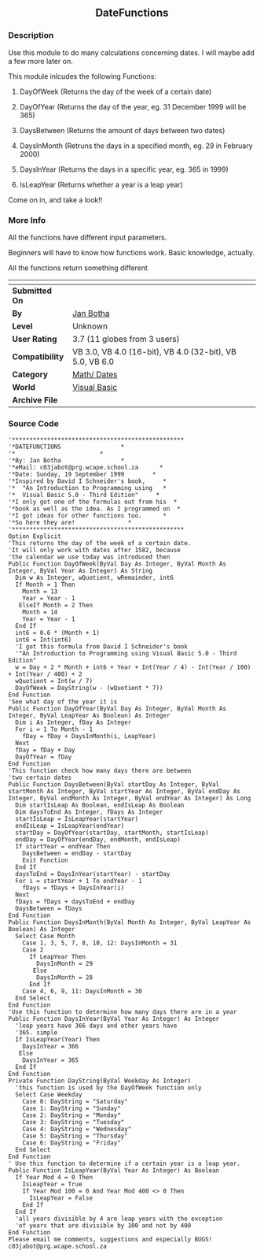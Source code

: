 ﻿<div align="center">

## DateFunctions


</div>

### Description

Use this module to do many calculations concerning dates. I will maybe add a few more later on.

This module inlcudes the following Functions:

1. DayOfWeek (Returns the day of the week of a certain date)

2. DayOfYear (Returns the day of the year, eg. 31 December 1999 will be 365)

3. DaysBetween (Returns the amount of days between two dates)

4. DaysInMonth (Retruns the days in a specified month, eg. 29 in February 2000)

5. DaysInYear (Returns the days in a specific year, eg. 365 in 1999)

6. IsLeapYear (Returns whether a year is a leap year)

Come on in, and take a look!!
 
### More Info
 
All the functions have different input parameters.

Beginners will have to know how functions work. Basic knowledge, actually.

All the functions return something different


<span>             |<span>
---                |---
**Submitted On**   |
**By**             |[Jan Botha](https://github.com/Planet-Source-Code/PSCIndex/blob/master/ByAuthor/jan-botha.md)
**Level**          |Unknown
**User Rating**    |3.7 (11 globes from 3 users)
**Compatibility**  |VB 3\.0, VB 4\.0 \(16\-bit\), VB 4\.0 \(32\-bit\), VB 5\.0, VB 6\.0
**Category**       |[Math/ Dates](https://github.com/Planet-Source-Code/PSCIndex/blob/master/ByCategory/math-dates__1-37.md)
**World**          |[Visual Basic](https://github.com/Planet-Source-Code/PSCIndex/blob/master/ByWorld/visual-basic.md)
**Archive File**   |[](https://github.com/Planet-Source-Code/jan-botha-datefunctions__1-3579/archive/master.zip)





### Source Code

```
'*************************************************
'*DATEFUNCTIONS                 *
'*                        *
'*By: Jan Botha                 *
'*eMail: c03jabot@prg.wcape.school.za      *
'*Date: Sunday, 19 September 1999        *
'*Inspired by David I Schneider's book,     *
'*  "An Introduction to Programming using   *
'*  Visual Basic 5.0 - Third Edition"     *
'*I only got one of the formulas out from his  *
'*book as well as the idea. As I programmed on  *
'*I got ideas for other functions too.      *
'*So here they are!               *
'*************************************************
Option Explicit
'This returns the day of the week of a certain date.
'It will only work with dates after 1582, because
'the calendar we use today was introduced then
Public Function DayOfWeek(ByVal Day As Integer, ByVal Month As Integer, ByVal Year As Integer) As String
  Dim w As Integer, wQuotient, wRemainder, int6
  If Month = 1 Then
    Month = 13
    Year = Year - 1
   ElseIf Month = 2 Then
    Month = 14
    Year = Year - 1
  End If
  int6 = 0.6 * (Month + 1)
  int6 = Int(int6)
  'I got this formula from David I Schneider's book
  '"An Introduction to Programming using Visual Basic 5.0 - Third Edition"
  w = Day + 2 * Month + int6 + Year + Int(Year / 4) - Int(Year / 100) + Int(Year / 400) + 2
  wQuotient = Int(w / 7)
  DayOfWeek = DayString(w - (wQuotient * 7))
End Function
'See what day of the year it is
Public Function DayOfYear(ByVal Day As Integer, ByVal Month As Integer, ByVal LeapYear As Boolean) As Integer
  Dim i As Integer, fDay As Integer
  For i = 1 To Month - 1
    fDay = fDay + DaysInMonth(i, LeapYear)
  Next
  fDay = fDay + Day
  DayOfYear = fDay
End Function
'This function check how many days there are between
'two certain dates
Public Function DaysBetween(ByVal startDay As Integer, ByVal startMonth As Integer, ByVal startYear As Integer, ByVal endDay As Integer, ByVal endMonth As Integer, ByVal endYear As Integer) As Long
  Dim startIsLeap As Boolean, endIsLeap As Boolean
  Dim daysToEnd As Integer, fDays As Integer
  startIsLeap = IsLeapYear(startYear)
  endIsLeap = IsLeapYear(endYear)
  startDay = DayOfYear(startDay, startMonth, startIsLeap)
  endDay = DayOfYear(endDay, endMonth, endIsLeap)
  If startYear = endYear Then
    DaysBetween = endDay - startDay
    Exit Function
  End If
  daysToEnd = DaysInYear(startYear) - startDay
  For i = startYear + 1 To endYear - 1
    fDays = fDays + DaysInYear(i)
  Next
  fDays = fDays + daysToEnd + endDay
  DaysBetween = fDays
End Function
Public Function DaysInMonth(ByVal Month As Integer, ByVal LeapYear As Boolean) As Integer
  Select Case Month
    Case 1, 3, 5, 7, 8, 10, 12: DaysInMonth = 31
    Case 2
      If LeapYear Then
        DaysInMonth = 29
       Else
        DaysInMonth = 28
      End If
    Case 4, 6, 9, 11: DaysInMonth = 30
  End Select
End Function
'Use this function to determine how many days there are in a year
Public Function DaysInYear(ByVal Year As Integer) As Integer
  'leap years have 366 days and other years have
  '365. simple
  If IsLeapYear(Year) Then
    DaysInYear = 366
   Else
    DaysInYear = 365
  End If
End Function
Private Function DayString(ByVal Weekday As Integer)
  'this function is used by the DayOfWeek function only
  Select Case Weekday
    Case 0: DayString = "Saturday"
    Case 1: DayString = "Sunday"
    Case 2: DayString = "Monday"
    Case 3: DayString = "Tuesday"
    Case 4: DayString = "Wednesday"
    Case 5: DayString = "Thursday"
    Case 6: DayString = "Friday"
  End Select
End Function
' Use this function to determine if a certain year is a leap year.
Public Function IsLeapYear(ByVal Year As Integer) As Boolean
  If Year Mod 4 = 0 Then
    IsLeapYear = True
    If Year Mod 100 = 0 And Year Mod 400 <> 0 Then
      IsLeapYear = False
    End If
  End If
  'all years divisible by 4 are leap years with the exception
  'of years that are divisible by 100 and not by 400
End Function
Please email me comments, suggestions and especially BUGS!
c03jabot@prg.wcape.school.za
```

